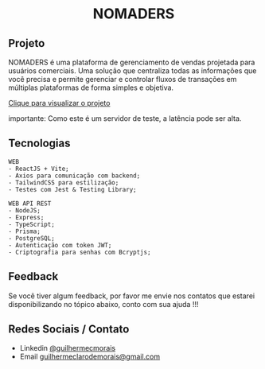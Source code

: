 <h1 align="center">NOMADERS</h1>
<p align="center">

## Projeto

NOMADERS é uma plataforma de gerenciamento de vendas projetada para usuários comerciais.
Uma solução que centraliza todas as informações que você precisa e permite gerenciar e controlar fluxos de transações em múltiplas plataformas de forma simples e objetiva.

 [Clique para visualizar o projeto](https://nomaders.vercel.app/)

importante: Como este é um servidor de teste, a latência pode ser alta.

## Tecnologias

    WEB
    - ReactJS + Vite;
    - Axios para comunicação com backend;
    - TailwindCSS para estilização;
    - Testes com Jest & Testing Library;

    WEB API REST
    - NodeJS;
    - Express;
    - TypeScript;
    - Prisma;
    - PostgreSQL;
    - Autenticação com token JWT;
    - Criptografia para senhas com Bcryptjs;
## Feedback

Se você tiver algum feedback, por favor me envie nos contatos que estarei disponibilizando no tópico abaixo, conto com sua ajuda !!!


## Redes Sociais / Contato

- Linkedin [@guilhermecmorais](https://www.linkedin.com/in/guilhermecmorais/)
- Email guilhermeclarodemorais@gmail.com
